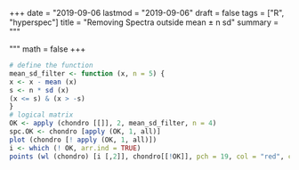 
+++
date = "2019-09-06
lastmod = "2019-09-06"
draft = false
tags = ["R", "hyperspec"]
title = "Removing Spectra outside mean ± n sd"
summary = """

"""
math = false
+++



```r
# define the function
mean_sd_filter <- function (x, n = 5) {
x <- x - mean (x)
s <- n * sd (x)
(x <= s) & (x > -s)
}
# logical matrix
OK <- apply (chondro [[]], 2, mean_sd_filter, n = 4) 
spc.OK <- chondro [apply (OK, 1, all)]
plot (chondro [! apply (OK, 1, all)])
i <- which (! OK, arr.ind = TRUE)
points (wl (chondro) [i [,2]], chondro[[!OK]], pch = 19, col = "red", cex = 0.5)
```





